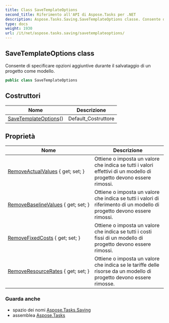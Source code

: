 ```yaml
---
title: Class SaveTemplateOptions
second_title: Riferimento all'API di Aspose.Tasks per .NET
description: Aspose.Tasks.Saving.SaveTemplateOptions classe. Consente di specificare opzioni aggiuntive durante il salvataggio di un progetto come modello.
type: docs
weight: 1930
url: /it/net/aspose.tasks.saving/savetemplateoptions/
---
```

## SaveTemplateOptions class

Consente di specificare opzioni aggiuntive durante il salvataggio di un progetto come modello.

```csharp
public class SaveTemplateOptions
```

## Costruttori

| Nome | Descrizione |
| --- | --- |
| [SaveTemplateOptions](savetemplateoptions/)() | Default_Costruttore |

## Proprietà

| Nome | Descrizione |
| --- | --- |
| [RemoveActualValues](../../aspose.tasks.saving/savetemplateoptions/removeactualvalues/) { get; set; } | Ottiene o imposta un valore che indica se tutti i valori effettivi di un modello di progetto devono essere rimossi. |
| [RemoveBaselineValues](../../aspose.tasks.saving/savetemplateoptions/removebaselinevalues/) { get; set; } | Ottiene o imposta un valore che indica se tutti i valori di riferimento di un modello di progetto devono essere rimossi. |
| [RemoveFixedCosts](../../aspose.tasks.saving/savetemplateoptions/removefixedcosts/) { get; set; } | Ottiene o imposta un valore che indica se tutti i costi fissi di un modello di progetto devono essere rimossi. |
| [RemoveResourceRates](../../aspose.tasks.saving/savetemplateoptions/removeresourcerates/) { get; set; } | Ottiene o imposta un valore che indica se le tariffe delle risorse da un modello di progetto devono essere rimosse. |

### Guarda anche

* spazio dei nomi [Aspose.Tasks.Saving](../../aspose.tasks.saving/)
* assemblea [Aspose.Tasks](../../)


